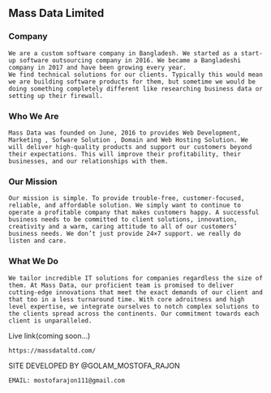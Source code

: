 ##   Mass Data Limited

###    Company
    We are a custom software company in Bangladesh. We started as a start-up software outsourcing company in 2016. We became a Bangladeshi company in 2017 and have been growing every year.
    We find technical solutions for our clients. Typically this would mean we are building software products for them, but sometime we would be doing something completely different like researching business data or setting up their firewall.

###    Who We Are
    Mass Data was founded on June, 2016 to provides Web Development, Marketing , Sofware Solution , Domain and Web Hosting Solution. We will deliver high-quality products and support our customers beyond their expectations. This will improve their profitability, their businesses, and our relationships with them.

### Our Mission
    Our mission is simple. To provide trouble-free, customer-focused, reliable, and affordable solution. We simply want to continue to operate a profitable company that makes customers happy. A successful business needs to be committed to client solutions, innovation, creativity and a warm, caring attitude to all of our customers’ business needs. We don’t just provide 24×7 support. we really do listen and care.

### What We Do

    We tailor incredible IT solutions for companies regardless the size of them. At Mass Data, our proficient team is promised to deliver cutting-edge innovations that meet the exact demands of our client and that too in a less turnaround time. With core adroitness and high level expertise, we integrate ourselves to notch complex solutions to the clients spread across the continents. Our commitment towards each client is unparalleled.

Live link(coming soon...)
``` 
https://massdataltd.com/
```
 SITE DEVELOPED BY @GOLAM_MOSTOFA_RAJON
 ```
 EMAIL: mostofarajon111@gmail.com
